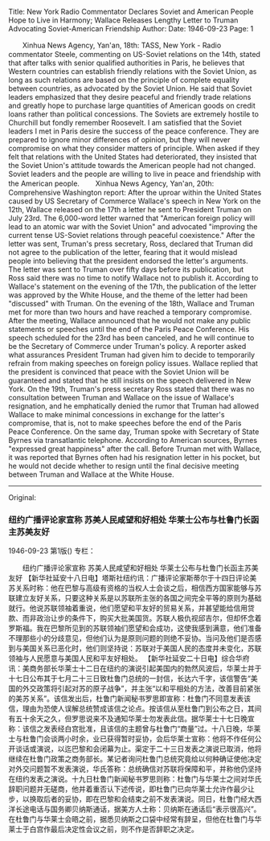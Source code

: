 Title: New York Radio Commentator Declares Soviet and American People Hope to Live in Harmony; Wallace Releases Lengthy Letter to Truman Advocating Soviet-American Friendship
Author:
Date: 1946-09-23
Page: 1

　　Xinhua News Agency, Yan'an, 18th: TASS, New York - Radio commentator Steele, commenting on US-Soviet relations on the 14th, stated that after talks with senior qualified authorities in Paris, he believes that Western countries can establish friendly relations with the Soviet Union, as long as such relations are based on the principle of complete equality between countries, as advocated by the Soviet Union. He said that Soviet leaders emphasized that they desire peaceful and friendly trade relations and greatly hope to purchase large quantities of American goods on credit loans rather than political concessions. The Soviets are extremely hostile to Churchill but fondly remember Roosevelt. I am satisfied that the Soviet leaders I met in Paris desire the success of the peace conference. They are prepared to ignore minor differences of opinion, but they will never compromise on what they consider matters of principle. When asked if they felt that relations with the United States had deteriorated, they insisted that the Soviet Union's attitude towards the American people had not changed. Soviet leaders and the people are willing to live in peace and friendship with the American people.
　　Xinhua News Agency, Yan'an, 20th: Comprehensive Washington report: After the uproar within the United States caused by US Secretary of Commerce Wallace's speech in New York on the 12th, Wallace released on the 17th a letter he sent to President Truman on July 23rd. The 6,000-word letter warned that "American foreign policy will lead to an atomic war with the Soviet Union" and advocated "improving the current tense US-Soviet relations through peaceful coexistence." After the letter was sent, Truman's press secretary, Ross, declared that Truman did not agree to the publication of the letter, fearing that it would mislead people into believing that the president endorsed the letter's arguments. The letter was sent to Truman over fifty days before its publication, but Ross said there was no time to notify Wallace not to publish it. According to Wallace's statement on the evening of the 17th, the publication of the letter was approved by the White House, and the theme of the letter had been "discussed" with Truman. On the evening of the 18th, Wallace and Truman met for more than two hours and have reached a temporary compromise. After the meeting, Wallace announced that he would not make any public statements or speeches until the end of the Paris Peace Conference. His speech scheduled for the 23rd has been canceled, and he will continue to be the Secretary of Commerce under Truman's policy. A reporter asked what assurances President Truman had given him to decide to temporarily refrain from making speeches on foreign policy issues. Wallace replied that the president is convinced that peace with the Soviet Union will be guaranteed and stated that he still insists on the speech delivered in New York. On the 19th, Truman's press secretary Ross stated that there was no consultation between Truman and Wallace on the issue of Wallace's resignation, and he emphatically denied the rumor that Truman had allowed Wallace to make minimal concessions in exchange for the latter's compromise, that is, not to make speeches before the end of the Paris Peace Conference. On the same day, Truman spoke with Secretary of State Byrnes via transatlantic telephone. According to American sources, Byrnes "expressed great happiness" after the call. Before Truman met with Wallace, it was reported that Byrnes often had his resignation letter in his pocket, but he would not decide whether to resign until the final decisive meeting between Truman and Wallace at the White House.



<hr /> 

Original: 


### 纽约广播评论家宣称  苏美人民咸望和好相处  华莱士公布与杜鲁门长函主苏美友好

1946-09-23
第1版()
专栏：

　　纽约广播评论家宣称
    苏美人民咸望和好相处
    华莱士公布与杜鲁门长函主苏美友好
    【新华社延安十八日电】塔斯社纽约讯：广播评论家斯蒂尔于十四日评论美苏关系时称：他在巴黎与高级有资格的当权人士会谈之后，相信西方国家能够与苏联建立友好关系，只要这种关系是以苏联所主张的各国之间完全平等的原则为基础就行。他说苏联领袖着重说，他们愿望和平友好的贸易关系，并甚望能给信用贷款、而非政治让步的条件下，购买大批美国货。苏联人极仇视邱吉尔，但却怀念着罗斯福。我在巴黎所见到的苏联领袖们愿望和会成功，这使我感到满意，他们准备不理那些小的分歧意见，但他们认为是原则问题的则绝不妥协。当问及他们是否感到与美国关系已恶化时，他们则坚持说：苏联对于美国人民的态度并未变化，苏联领袖与人民愿意与美国人民和平友好相处。
    【新华社延安二十日电】综合华府讯：美商务部长华莱士十二日在纽约的演说引起美国内的勃然风波后，华莱士并于十七日公布其于七月二十三日致杜鲁门总统的一封信，长达六千字，该信警告“美国的外交政策将引起对苏的原子战争”，并主张“以和平相处的方法，改善目前紧张的美苏关系”。该信发出后，杜鲁门新闻秘书罗思即宣称：杜鲁门不同意发表该信，理由为恐使人误解总统赞成该信之论点。按该信从至杜鲁门到公布之日，其间有五十余天之久，但罗思说来不及通知华莱士勿发表此信。据华莱士十七日晚宣称：该信之发表经白宫批准，且该信的主题曾与杜鲁门“商量”过。十八日晚，华莱士与杜鲁门会谈两小时余，业已获得暂时妥协，会后华莱士宣称：他将不作任何公开谈话或演说，以迄巴黎和会闭幕为止。渠定于二十三日发表之演说已取消，他将继续在杜鲁门政策之商务部长。某记者询问杜鲁门总统究竟给以何种确证使他决定对外交问题暂不发表演说，华氏答称：总统确信对苏联将保障和平，并称他仍坚持在纽约发表之演说。十九日杜鲁门新闻秘书罗思则称：杜鲁门与华莱士之间对华氏辞职问题并无磋商，他并着重否认下述传说，即杜鲁门已向华莱士允许作最少让步，以换取后者的妥协，即在巴黎和会结束之前不发表演说。同日，杜鲁门经大西洋长途电话与国务卿贝纳斯通话，据美方人士称：贝纳斯在通话后“表示很高兴”。在杜鲁门与华莱士会晤之前，据悉贝纳斯之口袋中经常有辞呈，但他在杜鲁门与华莱士于白宫作最后决定性会议之前，则不作是否辞职之决定。
